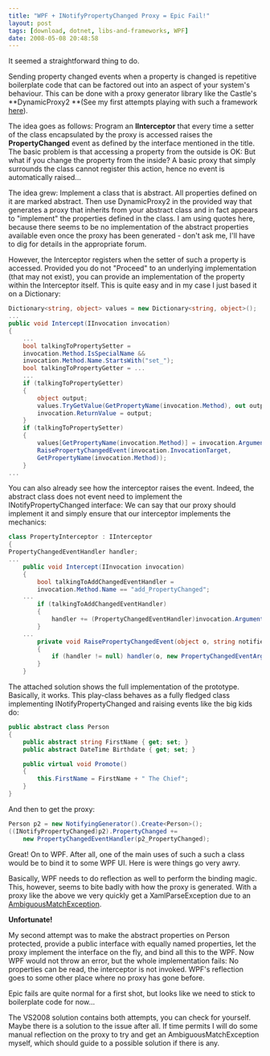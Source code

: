 ```yaml
---
title: "WPF + INotifyPropertyChanged Proxy = Epic Fail!"
layout: post
tags: [download, dotnet, libs-and-frameworks, WPF]
date: 2008-05-08 20:48:58
---
```


It seemed a straightforward thing to do.

Sending property changed events when a property is changed is repetitive boilerplate code that can be factored out into an aspect of your system's behaviour. This can be done with a proxy generator library like the Castle's **DynamicProxy2 **(See my first attempts playing with such a framework [here](http://realfiction.net/go/154)).

The idea goes as follows: Program an **IInterceptor** that every time a setter of the class encapsulated by the proxy is accessed raises the **PropertyChanged** event as defined by the interface mentioned in the title. The basic problem is that accessing a property from the outside is OK: But what if you change the property from the inside? A basic proxy that simply surrounds the class cannot register this action, hence no event is automatically raised...

The idea grew: Implement a class that is abstract. All properties defined on it are marked abstract. Then use DynamicProxy2 in the provided way that generates a proxy that inherits from your abstract class and in fact appears to "implement" the properties defined in the class. I am using quotes here, because there seems to be no implementation of the abstract properties available even once the proxy has been generated - don't ask me, I'll have to dig for details in the appropriate forum.

However, the Interceptor registers when the setter of such a property is accessed. Provided you do not "Proceed" to an underlying implementation (that may not exist), you can provide an implementation of the property within the Interceptor itself. This is quite easy and in my case I just based it on a Dictionary:

```csharp
Dictionary<string, object> values = new Dictionary<string, object>();
...
public void Intercept(IInvocation invocation)
{
    ...
    bool talkingToPropertySetter = 
    invocation.Method.IsSpecialName && 
    invocation.Method.Name.StartsWith("set_");
    bool talkingToPropertyGetter = ...
    ...
    if (talkingToPropertyGetter)
    {
        object output;
        values.TryGetValue(GetPropertyName(invocation.Method), out output);
        invocation.ReturnValue = output;
    }
    if (talkingToPropertySetter)
    {
        values[GetPropertyName(invocation.Method)] = invocation.Arguments[0];
        RaisePropertyChangedEvent(invocation.InvocationTarget,
        GetPropertyName(invocation.Method));
    }
...
```

You can also already see how the interceptor raises the event. Indeed, the abstract class does not event need to implement the INotifyPropertyChanged interface: We can say that our proxy should implement it and simply ensure that our interceptor implements the mechanics:

```csharp
class PropertyInterceptor : IInterceptor
{
PropertyChangedEventHandler handler;
...
    public void Intercept(IInvocation invocation)
    {
        bool talkingToAddChangedEventHandler = 
        invocation.Method.Name == "add_PropertyChanged";
    ...
        if (talkingToAddChangedEventHandler)
        {
            handler += (PropertyChangedEventHandler)invocation.Arguments[0];
        }
    ...
        private void RaisePropertyChangedEvent(object o, string notifiedProperty)
        {
            if (handler != null) handler(o, new PropertyChangedEventArgs(notifiedProperty));
        }
    }
```

The attached solution shows the full implementation of the prototype. Basically, it works. This play-class behaves as a fully fledged class implementing INotifyPropertyChanged and raising events like the big kids do:

```csharp
public abstract class Person
{
    public abstract string FirstName { get; set; }
    public abstract DateTime Birthdate { get; set; }

    public virtual void Promote()
    {
        this.FirstName = FirstName + " The Chief";
    }
}
```


And then to get the proxy:

```csharp
Person p2 = new NotifyingGenerator().Create<Person>();
((INotifyPropertyChanged)p2).PropertyChanged += 
    new PropertyChangedEventHandler(p2_PropertyChanged);
```

Great! On to WPF. After all, one of the main uses of such a such a class would be to bind it to some WPF UI. Here is were things go very awry.

Basically, WPF needs to do reflection as well to perform the binding magic. This, however, seems to bite badly with how the proxy is generated. With a proxy like the above we very quickly get a XamlParseException due to an [AmbiguousMatchException](http://msdn.microsoft.com/en-us/library/system.reflection.ambiguousmatchexception.aspx).

**Unfortunate!**

My second attempt was to make the abstract properties on Person protected, provide a public interface with equally named properties, let the proxy implement the interface on the fly, and bind all this to the WPF. Now WPF would not throw an error, but the whole implementation fails: No properties can be read, the interceptor is not invoked. WPF's reflection goes to some other place where no proxy has gone before.

Epic fails are quite normal for a first shot, but looks like we need to stick to boilerplate code for now...

The VS2008 solution contains both attempts, you can check for yourself. Maybe there is a solution to the issue after all. If time permits I will do some manual reflection on the proxy to try and get an AmbiguousMatchException myself, which should guide to a possible solution if there is any.
